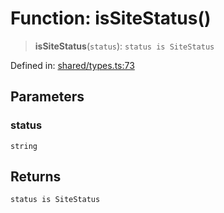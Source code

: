 # Function: isSiteStatus()

> **isSiteStatus**(`status`): `status is SiteStatus`

Defined in: [shared/types.ts:73](https://github.com/Nick2bad4u/Uptime-Watcher/blob/dca5483e793478722cd3e6e125cafcec5fc771f0/shared/types.ts#L73)

## Parameters

### status

`string`

## Returns

`status is SiteStatus`
